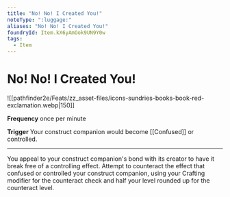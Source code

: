 ```yaml
---
title: "No! No! I Created You!"
noteType: ":luggage:"
aliases: "No! No! I Created You!"
foundryId: Item.kX6yAmOok9UN9Y0w
tags:
  - Item
---
```


# No! No! I Created You!
![[pathfinder2e/Feats/zz_asset-files/icons-sundries-books-book-red-exclamation.webp|150]]

**Frequency** once per minute

**Trigger** Your construct companion would become [[Confused]] or controlled.

* * *

You appeal to your construct companion's bond with its creator to have it break free of a controlling effect. Attempt to counteract the effect that confused or controlled your construct companion, using your Crafting modifier for the counteract check and half your level rounded up for the counteract level.
